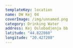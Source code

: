 ```yaml
---
templateKey: location
name: DW Kej 04
coverImage: /img/unnamed.png
category: Drinking Water
address: Kej Oslobodjenja bb
latitude: "44.822860"
longitude: "20.427208"
---
```

